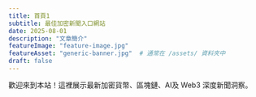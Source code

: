 ```yaml
---
title: 首頁1
subtitle: 最佳加密新聞入口網站
date: 2025-08-01
description: "文章簡介"
featureImage: "feature-image.jpg"
featureAsset: "generic-banner.jpg"  # 通常在 /assets/ 資料夾中
draft: false
---
```


歡迎來到本站！這裡展示最新加密貨幣、區塊鏈、AI及 Web3 深度新聞洞察。
